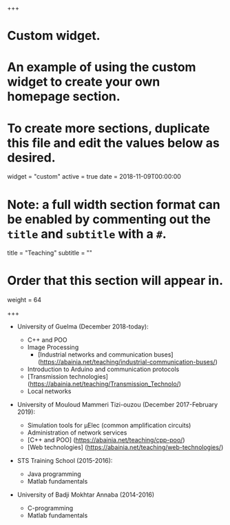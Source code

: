 +++
# Custom widget.
# An example of using the custom widget to create your own homepage section.
# To create more sections, duplicate this file and edit the values below as desired.
widget = "custom"
active = true
date = 2018-11-09T00:00:00

# Note: a full width section format can be enabled by commenting out the `title` and `subtitle` with a `#`.
title = "Teaching"
subtitle = ""

# Order that this section will appear in.
weight = 64

+++

- University of Guelma (December 2018-today):
  - C++ and POO
  - Image Processing
	- [Industrial networks and communication buses] (https://abainia.net/teaching/industrial-communication-buses/)
  - Introduction to Arduino and communication protocols
  - [Transmission technologies] (https://abainia.net/teaching/Transmission_Technolo/)
  - Local networks
  
- University of Mouloud Mammeri Tizi-ouzou (December 2017-February 2019):
	- Simulation tools for µElec (common amplification circuits)
	- Administration of network services
	- [C++ and POO] (https://abainia.net/teaching/cpp-poo/)
	- [Web technologies] (https://abainia.net/teaching/web-technologies/)

- STS Training School (2015-2016):
	- Java programming
	- Matlab fundamentals

- University of Badji Mokhtar Annaba (2014-2016)
	- C-programming
	- Matlab fundamentals
